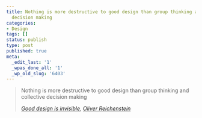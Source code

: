 ```yaml
---
title: Nothing is more destructive to good design than group thinking and collective
  decision making
categories:
- Design
tags: []
status: publish
type: post
published: true
meta:
  _edit_last: '1'
  _wpas_done_all: '1'
  _wp_old_slug: '6403'
---
```

<blockquote><p>Nothing is more destructive to good design than group thinking and collective decision making</p><footer><p><cite><a title="Good design is invisible: an interview with iA's Oliver Reichenstein" href="http://www.theverge.com/2012/7/24/3177332/ia-oliver-reichenstein-writer-interview-good-design-is-invisible">Good design is invisible</a>, <a title="Oliver Reichenstein's Twitter profil" href="https://twitter.com/iA">Oliver Reichenstein</a></cite></p>
</footer></blockquote>
